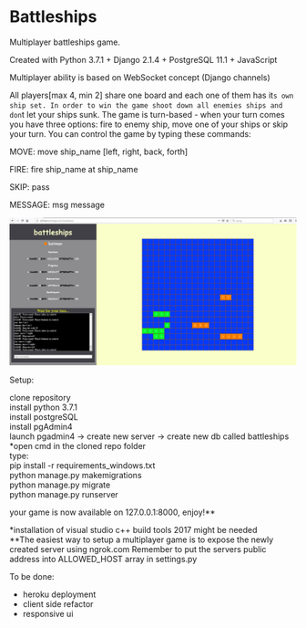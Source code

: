 # Battleships
Multiplayer battleships game.

Created with Python 3.7.1 + Django 2.1.4 + PostgreSQL 11.1 + JavaScript

Multiplayer ability is based on WebSocket concept (Django channels)

All players[max 4, min 2] share one board and each one of them has it`s own ship set.
In order to win the game shoot down all enemies ships and don`t let your ships sunk.
The game is turn-based - when your turn comes you have three options: fire to enemy ship, move one of your ships or skip your turn.
You can control the game by typing these commands:

MOVE:
move ship_name [left, right, back, forth]

FIRE:
fire ship_name at ship_name

SKIP:
pass

MESSAGE:
msg message



<div align="center">
    <img src="/screenshot.jpg"</img> 
</div>




Setup:


clone repository  
install python 3.7.1  
install postgreSQL  
install pgAdmin4  
launch pgadmin4 -> create new server -> create new db called battleships   
*open cmd in the cloned repo folder  
type:  
pip install -r requirements_windows.txt  
python manage.py makemigrations  
python manage.py migrate  
python manage.py runserver  

your game is now available on 127.0.0.1:8000, enjoy!**



*installation of visual studio c++ build tools 2017 might be needed  
**The easiest way to setup a multiplayer game is to expose the newly created server using ngrok.com
Remember to put the servers public address into ALLOWED_HOST array in settings.py




To be done:
- heroku deployment
- client side refactor
- responsive ui
